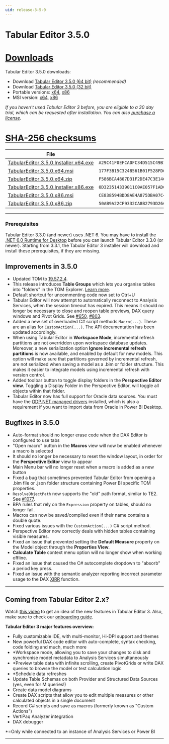 ```yaml
---
uid: release-3-5-0
---
```

# Tabular Editor 3.5.0

# [**Downloads**](#tab/downloads)

Tabular Editor 3.5.0 downloads:

- Download [Tabular Editor 3.5.0 (64 bit)](https://cdn.tabulareditor.com/files/TabularEditor.3.5.0.Installer.x64.exe) *(recommended)*
- Download [Tabular Editor 3.5.0 (32 bit)](https://cdn.tabulareditor.com/files/TabularEditor.3.5.0.Installer.x86.exe)
- Portable versions: [x64](https://cdn.tabulareditor.com/files/TabularEditor.3.5.0.x64.zip), [x86](https://cdn.tabulareditor.com/files/TabularEditor.3.5.0.x86.zip)
- MSI version: [x64](https://cdn.tabulareditor.com/files/TabularEditor.3.5.0.x64.msi), [x86](https://cdn.tabulareditor.com/files/TabularEditor.3.5.0.x86.msi)

*If you haven't used Tabular Editor 3 before, you are eligible to a 30 day trial, which can be requested after installation. You can also [purchase a license](https://tabulareditor.com/licensing).*

# [**SHA-256 checksums**](#tab/checksums)

| File | SHA-256 |
| -- | -- |
| [TabularEditor.3.5.0.Installer.x64.exe](https://cdn.tabulareditor.com/files/TabularEditor.3.5.0.Installer.x64.exe) | `A29C41F0EFCA0FC34D515C49B1EA1F74D0205A953851F20D50AA2513D86C4A64` |
| [TabularEditor.3.5.0.x64.msi](https://cdn.tabulareditor.com/files/TabularEditor.3.5.0.x64.msi) | `177F3B15C3248561B01F528FD62BE804CF92176EB17B6CC10C7FF362F69A81CC` |
| [TabularEditor.3.5.0.x64.zip](https://cdn.tabulareditor.com/files/TabularEditor.3.5.0.x64.zip) | `F586BCA4807D31F2DE47C3E1464D47936B4FAAA20138B7C509FBD757F666E642` |
| [TabularEditor.3.5.0.Installer.x86.exe](https://cdn.tabulareditor.com/files/TabularEditor.3.5.0.Installer.x86.exe) | `0D323514339011C0AE057F1ADC102D1B141B91A5DB8DD5CDFC8E9FD8231AF1DE` |
| [TabularEditor.3.5.0.x86.msi](https://cdn.tabulareditor.com/files/TabularEditor.3.5.0.x86.msi) | `CE838594BDD8AE4A875DBA07C479A063270666CF63D19D93D81F9D0C5ED2E172` |
| [TabularEditor.3.5.0.x86.zip](https://cdn.tabulareditor.com/files/TabularEditor.3.5.0.x86.zip) | `50AB9A22CF9332CA8B2793D26CFCF74DDAF11BF281BD00103AE37772FE9ADADF` |

***

### Prerequisites

Tabular Editor 3.3.0 (and newer) uses .NET 6. You may have to install the [.NET 6.0 Runtime for Desktop](https://dotnet.microsoft.com/en-us/download/dotnet/6.0/runtime) before you can launch Tabular Editor 3.3.0 (or newer). Starting from 3.3.1, the Tabular Editor 3 installer will download and install these prerequisites, if they are missing.

## Improvements in 3.5.0

- Updated TOM to [19.57.2.4](https://www.nuget.org/packages/Microsoft.AnalysisServices.retail.amd64/).
- This release introduces **Table Groups** which lets you organise tables into "folders" in the TOM Explorer. [Learn more](xref:table-groups).
- Default shortcut for uncommenting code now set to Ctrl+U
- Tabular Editor will now attempt to automatically reconnect to Analysis Services, when the session timeout has expired. This means it should no longer be necessary to close and reopen table previews, DAX query windows and Pivot Grids. See [#650](https://github.com/TabularEditor/TabularEditor3/issues/650), [#803](https://github.com/TabularEditor/TabularEditor3/issues/803).
- Added a new set of overloaded C# script methods `Macro(...)`. These are an alias for `CustomAction(...)`. The API documentation has been updated accordingly.
- When using Tabular Editor in **Workspace Mode**, incremental refresh partitions are not overridden upon workspace database updates. Moreover, a new serialization option **Ignore incremental refresh partitions** is now available, and enabled by default for new models. This option will make sure that partitions governed by incremental refresh, are not serialized when saving a model as a .bim or folder structure. This makes it easier to integrate models using incremental refresh with version control.
- Added toolbar button to toggle display folders in the **Perspective Editor view**. Toggling a Display Folder in the Perspective Editor, will toggle all objects within that folder.
- Tabular Editor now has full support for Oracle data sources. You must have the [ODP.NET managed drivers](https://www.oracle.com/database/technologies/odac-downloads.html) installed, which is also a requirement if you want to import data from Oracle in Power BI Desktop.

## Bugfixes in 3.5.0
- Auto-format should no longer erase code when the DAX Editor is configured to use tabs
- "Open macro" button in the **Macros** view will now be enabled whenever a macro is selected
- It should no longer be necessary to reset the window layout, in order for the **Perspective Editor** view to appear
- Main Menu bar will no longer reset when a macro is added as a new button
- Fixed a bug that sometimes prevented Tabular Editor from opening a .bim file or .json folder structure containing Power BI specific TOM properties.
- `ResolveObjectPath` now supports the "old" path format, similar to TE2. See [#1077](https://github.com/TabularEditor/TabularEditor/issues/1077).
- BPA rules that rely on the `Expression` property on tables, should no longer fail.
- Macros can now be saved/compiled even if their name contains a double quote.
- Fixed various issues with the `CustomAction(...)` C# script method.
- Perspective Editor now correctly deals with hidden tables containing visible measures.
- Fixed an issue that prevented setting the **Default Measure** property on the Model object through the **Properties View**.
- **Calculate Table** context menu option will no longer show when working offline.
- Fixed an issue that caused the C# autocomplete dropdown to "absorb" a period key press.
- Fixed an issue with the semantic analyzer reporting incorrect parameter usage to the DAX [XIRR](https://dax.guide/xirr) function.

---
## Coming from Tabular Editor 2.x?

Watch [this video](https://www.youtube.com/watch?v=pt3DdcjfImY) to get an idea of the new features in Tabular Editor 3. Also, make sure to check our [onboarding guide](https://docs.tabulareditor.com/onboarding/index.html).

**Tabular Editor 3 major features overview:**
- Fully customizable IDE, with multi-monitor, Hi-DPI support and themes
- New powerful DAX code editor with auto-complete, syntax checking, code folding and much, much more
- *Workspace mode, allowing you to save your changes to disk and synchronise model metadata to Analysis Services simultaneously
- *Preview table data with infinite scrolling, create PivotGrids or write DAX queries to browse the model or test calculation logic
- *Schedule data refreshes
- Update Table Schemas on both Provider and Structured Data Sources (yes, even for M queries!)
- Create data model diagrams
- Create DAX scripts that allow you to edit multiple measures or other calculated objects in a single document
- Record C# scripts and save as macros (formerly known as "Custom Actions")
- VertiPaq Analyzer integration
- DAX debugger

*=Only while connected to an instance of Analysis Services or Power BI

---
